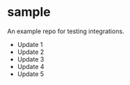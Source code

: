 # sample
An example repo for testing integrations.

- Update 1
- Update 2
- Update 3
- Update 4
- Update 5
